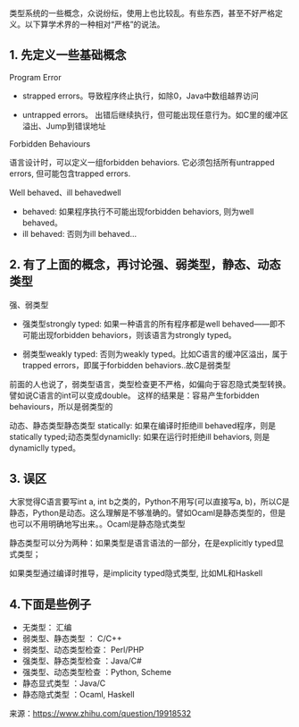
类型系统的一些概念，众说纷纭，使用上也比较乱。有些东西，甚至不好严格定义。以下算学术界的一种相对“严格”的说法。

## 1.  先定义一些基础概念

Program Error

- strapped errors。导致程序终止执行，如除0，Java中数组越界访问

- untrapped errors。 出错后继续执行，但可能出现任意行为。如C里的缓冲区溢出、Jump到错误地址

Forbidden Behaviours  

语言设计时，可以定义一组forbidden behaviors. 它必须包括所有untrapped errors, 但可能包含trapped errors.

Well behaved、ill behavedwell

- behaved: 如果程序执行不可能出现forbidden behaviors, 则为well behaved。
- ill behaved: 否则为ill behaved...


## 2. 有了上面的概念，再讨论强、弱类型，静态、动态类型

强、弱类型


- 强类型strongly typed: 如果一种语言的所有程序都是well behaved——即不可能出现forbidden behaviors，则该语言为strongly typed。
 
- 弱类型weakly typed: 否则为weakly typed。比如C语言的缓冲区溢出，属于trapped errors，即属于forbidden behaviors..故C是弱类型

前面的人也说了，弱类型语言，类型检查更不严格，如偏向于容忍隐式类型转换。譬如说C语言的int可以变成double。 这样的结果是：容易产生forbidden behaviours，所以是弱类型的

动态、静态类型静态类型 statically: 如果在编译时拒绝ill behaved程序，则是statically typed;动态类型dynamiclly: 如果在运行时拒绝ill behaviors, 则是dynamiclly typed。

## 3. 误区


大家觉得C语言要写int a, int b之类的，Python不用写(可以直接写a, b)，所以C是静态，Python是动态。这么理解是不够准确的。譬如Ocaml是静态类型的，但是也可以不用明确地写出来。。Ocaml是静态隐式类型


静态类型可以分为两种：如果类型是语言语法的一部分，在是explicitly typed显式类型；

如果类型通过编译时推导，是implicity typed隐式类型, 比如ML和Haskell


## 4.下面是些例子

- 无类型： 汇编
- 弱类型、静态类型 ： C/C++
- 弱类型、动态类型检查： Perl/PHP
- 强类型、静态类型检查 ：Java/C#
- 强类型、动态类型检查 ：Python, Scheme
- 静态显式类型 ：Java/C
- 静态隐式类型 ：Ocaml, Haskell


来源：https://www.zhihu.com/question/19918532